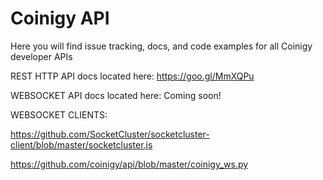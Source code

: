 # Coinigy API

Here you will find issue tracking, docs, and code examples for all Coinigy developer APIs



REST HTTP API docs located here: https://goo.gl/MmXQPu

WEBSOCKET API docs located here: Coming soon!

WEBSOCKET CLIENTS:

https://github.com/SocketCluster/socketcluster-client/blob/master/socketcluster.js

https://github.com/coinigy/api/blob/master/coinigy_ws.py
